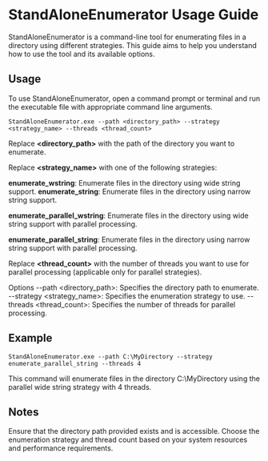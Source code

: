 # StandAloneEnumerator Usage Guide
StandAloneEnumerator is a command-line tool for enumerating files in a directory using different strategies. This guide aims to help you understand how to use the tool and its available options.

## Usage
To use StandAloneEnumerator, open a command prompt or terminal and run the executable file with appropriate command line arguments.

```
StandAloneEnumerator.exe --path <directory_path> --strategy <strategy_name> --threads <thread_count>
```
Replace **<directory_path>** with the path of the directory you want to enumerate.

Replace **<strategy_name>** with one of the following strategies:

**enumerate_wstring**: Enumerate files in the directory using wide string support.
**enumerate_string**: Enumerate files in the directory using narrow string support.

**enumerate_parallel_wstring**: Enumerate files in the directory using wide string support with parallel processing.

**enumerate_parallel_string**: Enumerate files in the directory using narrow string support with parallel processing.

Replace **<thread_count>** with the number of threads you want to use for parallel processing (applicable only for parallel strategies).

Options
--path <directory_path>: Specifies the directory path to enumerate.
--strategy <strategy_name>: Specifies the enumeration strategy to use.
--threads <thread_count>: Specifies the number of threads for parallel processing.

## Example
```
StandAloneEnumerator.exe --path C:\MyDirectory --strategy enumerate_parallel_string --threads 4
```
This command will enumerate files in the directory C:\MyDirectory using the parallel wide string strategy with 4 threads.

## Notes
Ensure that the directory path provided exists and is accessible.
Choose the enumeration strategy and thread count based on your system resources and performance requirements.
